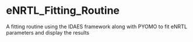 # eNRTL_Fitting_Routine
A fitting routine using the IDAES framework along with PYOMO to fit eNRTL parameters and display the results
